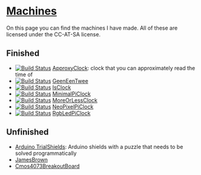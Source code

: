 # [Machines](Machines.htm)

On this page you can find the machines I have made. All of these are
licensed under the CC-AT-SA license.

## Finished

 * [![Build Status](https://travis-ci.org/richelbilderbeek/ApproxyClock.svg?branch=master)](https://travis-ci.org/richelbilderbeek/ApproxyClock) [ApproxyClock](https://github.com/richelbilderbeek/ApproxyClock): clock that you can approximately read the time of
 * [![Build Status](https://travis-ci.org/richelbilderbeek/GeenEenTwee.svg?branch=master)](https://travis-ci.org/richelbilderbeek/GeenEenTwee) [GeenEenTwee](https://github.com/richelbilderbeek/GeenEenTwee)
 * [![Build Status](https://travis-ci.org/richelbilderbeek/IsClock.svg?branch=master)](https://travis-ci.org/richelbilderbeek/IsClock) [IsClock](https://github.com/richelbilderbeek/IsClock)
 * [![Build Status](https://travis-ci.org/richelbilderbeek/MinimalPiClock.svg?branch=master)](https://travis-ci.org/richelbilderbeek/MinimalPiClock) [MinimalPiClock](https://github.com/richelbilderbeek/MinimalPiClock)
 * [![Build Status](https://travis-ci.org/richelbilderbeek/MoreOrLessClock.svg?branch=master)](https://travis-ci.org/richelbilderbeek/MoreOrLessClock) [MoreOrLessClock](https://github.com/richelbilderbeek/MoreOrLessClock)
 * [![Build Status](https://travis-ci.org/richelbilderbeek/NeoPixelPiClock.svg?branch=master)](https://travis-ci.org/richelbilderbeek/NeoPixelPiClock) [NeoPixelPiClock](https://github.com/richelbilderbeek/NeoPixelPiClock)
 * [![Build Status](https://travis-ci.org/richelbilderbeek/RgbLedPiClock.svg?branch=master)](https://travis-ci.org/richelbilderbeek/RgbLedPiClock) [RgbLedPiClock](https://github.com/richelbilderbeek/RgbLedPiClock)

## Unfinished

 * [Arduino TrialShields](https://github.com/richelbilderbeek/ArduinoTrialShields): Arduino shields with a puzzle that needs to be solved programmatically
 * [JamesBrown](https://github.com/richelbilderbeek/JamesBrown)
 * [Cmos4073BreakoutBoard](https://github.com/richelbilderbeek/Cmos4073BreakoutBoard)
